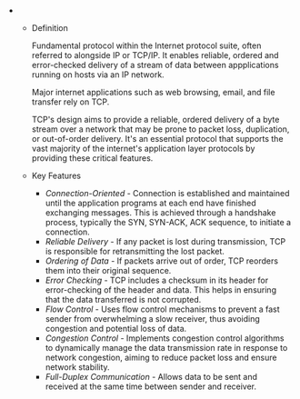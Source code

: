 - * Definition
  
    Fundamental protocol within the Internet protocol suite, often referred to
    alongside IP or TCP/IP. It enables reliable, ordered and error-checked
    delivery of a stream of data between appplications running on hosts via an IP
    network.
  
    Major internet applications such as web browsing, email, and file transfer
    rely on TCP.
  
    TCP's design aims to provide a reliable, ordered delivery of a byte stream
    over a network that may be prone to packet loss, duplication, or out-of-order
    delivery. It's an essential protocol that supports the vast majority of the
    internet's application layer protocols by providing these critical features.
  
  * Key Features
	- *Connection-Oriented* - Connection is established and maintained until the
	  application programs at each end have finished exchanging messages. This is
	  achieved through a handshake process, typically the SYN, SYN-ACK, ACK
	  sequence, to initiate a connection.
	- *Reliable Delivery* - If any packet is lost during transmission, TCP is
	  responsible for retransmitting the lost packet.
	- *Ordering of Data* - If packets arrive out of order, TCP reorders them into
	  their original sequence.
	- *Error Checking* - TCP includes a checksum in its header for error-checking
	  of the header and data. This helps in ensuring that the data transferred is
	  not corrupted.
	- *Flow Control* - Uses flow control mechanisms to prevent a fast sender from
	  overwhelming a slow receiver, thus avoiding congestion and potential loss
	  of data.
	- *Congestion Control* - Implements congestion control algorithms to
	  dynamically manage the data transmission rate in response to network
	  congestion, aiming to reduce packet loss and ensure network stability.
	- *Full-Duplex Communication* - Allows data to be sent and received at the
	  same time between sender and receiver.
